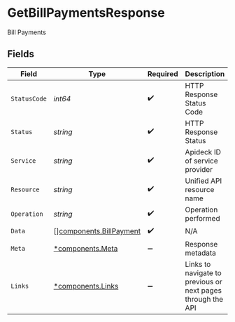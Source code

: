 # GetBillPaymentsResponse

Bill Payments


## Fields

| Field                                                              | Type                                                               | Required                                                           | Description                                                        | Example                                                            |
| ------------------------------------------------------------------ | ------------------------------------------------------------------ | ------------------------------------------------------------------ | ------------------------------------------------------------------ | ------------------------------------------------------------------ |
| `StatusCode`                                                       | *int64*                                                            | :heavy_check_mark:                                                 | HTTP Response Status Code                                          | 200                                                                |
| `Status`                                                           | *string*                                                           | :heavy_check_mark:                                                 | HTTP Response Status                                               | OK                                                                 |
| `Service`                                                          | *string*                                                           | :heavy_check_mark:                                                 | Apideck ID of service provider                                     | xero                                                               |
| `Resource`                                                         | *string*                                                           | :heavy_check_mark:                                                 | Unified API resource name                                          | payments                                                           |
| `Operation`                                                        | *string*                                                           | :heavy_check_mark:                                                 | Operation performed                                                | all                                                                |
| `Data`                                                             | [][components.BillPayment](../../models/components/billpayment.md) | :heavy_check_mark:                                                 | N/A                                                                |                                                                    |
| `Meta`                                                             | [*components.Meta](../../models/components/meta.md)                | :heavy_minus_sign:                                                 | Response metadata                                                  |                                                                    |
| `Links`                                                            | [*components.Links](../../models/components/links.md)              | :heavy_minus_sign:                                                 | Links to navigate to previous or next pages through the API        |                                                                    |